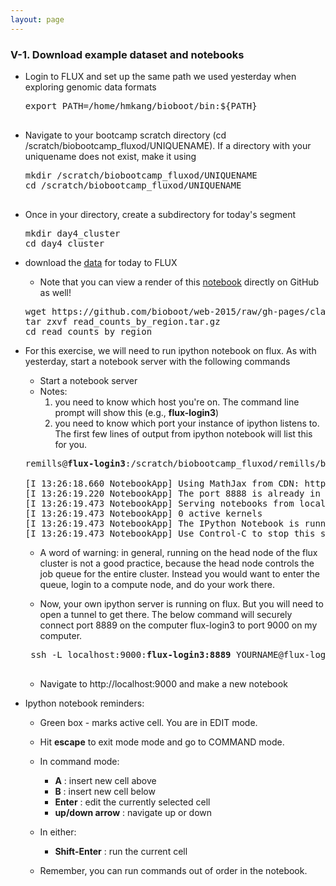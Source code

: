 ```yaml
---
layout: page
---
```


### V-1. Download example dataset and notebooks

- Login to FLUX and set up the same path we used yesterday when exploring genomic data formats
  <pre>
  export PATH=/home/hmkang/bioboot/bin:${PATH} 

- Navigate to your bootcamp scratch directory (cd /scratch/biobootcamp_fluxod/UNIQUENAME). If a directory with your uniquename does not exist, make it using

  <pre>
  mkdir /scratch/biobootcamp_fluxod/UNIQUENAME
  cd /scratch/biobootcamp_fluxod/UNIQUENAME
  
- Once in your directory, create a subdirectory for today's segment

  <pre>
  mkdir day4_cluster
  cd day4_cluster
  </pre>

- download the [data](https://github.com/bioboot/web-2015/raw/gh-pages/class-material/read_counts_by_region.tar.gz) for today to FLUX
  - Note that you can view a render of this [notebook](https://github.com/bioboot/web-2015/blob/gh-pages/class-material/read_counts_by_region.ipynb) directly on GitHub as well!

  <pre>
  wget https://github.com/bioboot/web-2015/raw/gh-pages/class-material/read_counts_by_region.tar.gz
  tar zxvf read_counts_by_region.tar.gz
  cd read_counts_by_region
  </pre>

- For this exercise, we will need to run ipython notebook on flux. As with yesterday, start a notebook server with the following commands


  - Start a notebook server 
  - Notes:
    1. you need to know which host you're on.   The command line prompt will show this (e.g., <B>flux-login3</B>)
    2. you need to know which port your instance of ipython listens to.  The first few lines of output from ipython notebook will list this for you.

  <pre>
  remills@<b>flux-login3</b>:/scratch/biobootcamp_fluxod/remills/biobootcamp$ ipython notebook --ip=<B>flux-login3</b> --no-browser

  [I 13:26:18.660 NotebookApp] Using MathJax from CDN: https://cdn.mathjax.org/mathjax/latest/MathJax.js
  [I 13:26:19.220 NotebookApp] The port 8888 is already in use, trying another random port.
  [I 13:26:19.473 NotebookApp] Serving notebooks from local directory: /scratch/biobootcamp_fluxod/kitzmanj
  [I 13:26:19.473 NotebookApp] 0 active kernels
  [I 13:26:19.473 NotebookApp] The IPython Notebook is running at: http://flux-login3:<b>8889</b>/
  [I 13:26:19.473 NotebookApp] Use Control-C to stop this server and shut down all kernels (twice to skip confirmation).
  </pre>

  - A word of warning: in general, running on the head node of the flux cluster is not a good practice, because the head node controls the job queue for the entire cluster. Instead you would want to enter the queue, login to a compute node, and do your work there.

  - Now, your own ipython server is running on flux.  But you will need to open a tunnel to get there.  The below command will securely connect port 8889 on the computer flux-login3 to port 9000 on my computer. 

   <pre>
   ssh -L localhost:9000:<b>flux-login3:8889</b> YOURNAME@flux-login.engin.umich.edu
   </pre>


  - Navigate to http://localhost:9000 and make a new notebook

- Ipython notebook reminders:

  - Green box  - marks active cell. You are in EDIT mode.
  - Hit **escape** to exit mode mode and go to COMMAND mode.
  - In command mode:
    - **A** : insert new cell above
    - **B** : insert new cell below
    - **Enter** : edit the currently selected cell
    - **up/down arrow** : navigate up or down
  - In either:
    - **Shift-Enter** : run the current cell

  - Remember, you can run commands out of order in the notebook.


